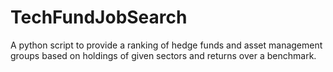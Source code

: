 # TechFundJobSearch
A python script to provide a ranking of hedge funds and asset management groups based on holdings of given sectors and returns over a benchmark.
